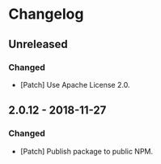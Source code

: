 # Changelog

## Unreleased

### Changed

-   [Patch] Use Apache License 2.0.

## 2.0.12 - 2018-11-27

### Changed

-   [Patch] Publish package to public NPM.
